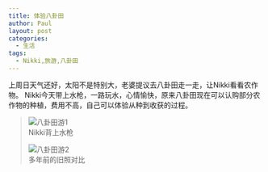 ```yaml
---
title: 体验八卦田
author: Paul
layout: post
categories:
  - 生活
tags:
  - Nikki,旅游,八卦田
---
```


上周日天气还好，太阳不是特别大，老婆提议去八卦田走一走，让Nikki看看农作物。
Nikki今天带上水枪，一路玩水，心情愉快，原来八卦田现在可以认购部分农作物的种植，费用不高，自己可以体验从种到收获的过程。

> ![八卦田游1](http://img.hz.mk/2017-0709/bgt1.JPG)    
> Nikki背上水枪
> 
> ![八卦田游2](http://img.hz.mk/2017-0709/bgt2.JPG)    
> 多年前的旧照对比